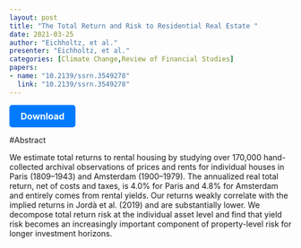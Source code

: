 ```yaml
---
layout: post
title: "The Total Return and Risk to Residential Real Estate "
date: 2021-03-25
author: "Eichholtz, et al."
presenter: "Eichholtz, et al."
categories: [Climate Change,Review of Financial Studies]
papers:
- name: "10.2139/ssrn.3549278"
  link: "10.2139/ssrn.3549278"
---
```


<p>
  <a href='https://papers.ssrn.com/sol3/papers.cfm?abstract_id=3549278' class='button'>
    Download
  </a>
</p>

<style>
  .button {
    display: inline-block;
    padding: 10px 20px;
    background-color: #007bff;
    color: #fff;
    text-decoration: none;
    border-radius: 5px;
    font-size: 16px;
    font-weight: bold;
  }
</style>

#Abstract
<p>We estimate total returns to rental housing by studying over 170,000 hand-collected archival observations of prices and rents for individual houses in Paris (1809–1943) and Amsterdam (1900–1979). The annualized real total return, net of costs and taxes, is 4.0% for Paris and 4.8% for Amsterdam and entirely comes from rental yields. Our returns weakly correlate with the implied returns in Jordà et al. (2019) and are substantially lower. We decompose total return risk at the individual asset level and find that yield risk becomes an increasingly important component of property-level risk for longer investment horizons.</p>
